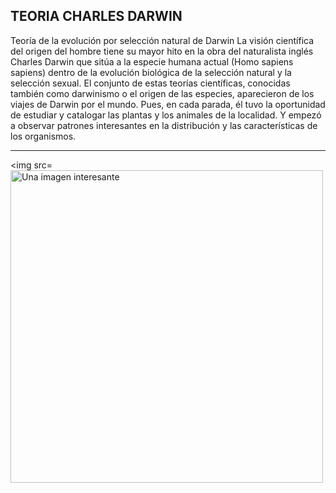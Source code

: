 ## TEORIA CHARLES DARWIN
Teoría de la evolución por selección natural de Darwin La visión científica del origen del hombre tiene su mayor hito en la obra del naturalista inglés Charles Darwin que sitúa a la especie humana actual (Homo sapiens sapiens) dentro de la evolución biológica de la selección natural y la selección sexual.
El conjunto de estas teorías científicas, conocidas también como darwinismo o el origen de las especies, aparecieron de los viajes de Darwin por el mundo. Pues, en cada parada, él tuvo la oportunidad de estudiar y catalogar las plantas y los animales de la localidad. Y empezó a observar patrones interesantes en la distribución y las características de los organismos.

---

<img src=<img src="https://img.freepik.com/vector-gratis/charles-darwin-ciencia-evolucion_1308-84305.jpg" alt="Una imagen interesante" width="500" height="auto" /> 

